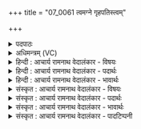 +++
title = "07_0061 त्वमग्ने गृहपतिस्त्वम्"

+++
<details><summary>पदपाठः</summary>

त्व꣢म्। अ꣣ग्ने। गृह꣡प꣢तिः। गृ꣣ह꣢। प꣣तिः। त्व꣢म्। हो꣡ता꣢꣯। नः꣢। अध्वरे꣢। त्वम्। पो꣡ता꣢꣯। वि꣣श्ववार। विश्व। वार। प्र꣡चे꣢꣯ताः। प्र। चे꣣ताः। य꣡क्षि꣢꣯। या꣡सि꣢꣯। च꣣। वा꣡र्य꣢꣯म्। ६१।
</details>

<details><summary>अधिमन्त्रम् (VC)</summary>

- अग्निः
- वसिष्ठो मैत्रावरुणिः
- बृहती
- मध्यमः
- आग्नेयं काण्डम्
</details>

<details><summary>हिन्दी : आचार्य रामनाथ वेदालंकार - विषयः</summary>

परमेश्वर किस गुण-कर्म-स्वभाववाला है, यह कहते हैं।
</details>

<details><summary>हिन्दी : आचार्य रामनाथ वेदालंकार - पदार्थः</summary>

पदार्थान्वय -  हे (अग्ने) अग्नि के समान प्रकाशमान, सबके अग्रनेता परमात्मन् ! (त्वम्) जगदीश्वर आप (गृहपतिः) ब्रह्माण्ड रूप गृह के स्वामी और पालक हो। (त्वम्) आप (नः) हमारे (अध्वरे) हिसांदिदोषरहित जीवनयज्ञ में (होता) सुख आदि के दाता हो। हे (विश्ववार) सबसे वरणीय ! (प्रचेताः) प्रकृष्ट चित्तवाले (त्वम्) आप (पोता) सांसारिक पदार्थों के अथवा भक्तों के चित्तों के शोधक हो। आप (वार्यम्) वरणीय सब वस्तुएँ (यक्षि) प्रदान करते हो, (यासि च) और उनमें व्याप्त होते हो ॥७॥ इस मन्त्र में श्लेष से यज्ञाग्नि के पक्ष में भी अर्थयोजना करनी चाहिए ॥७॥
</details>

<details><summary>हिन्दी : आचार्य रामनाथ वेदालंकार - भावार्थः</summary>

भावार्थ -  जैसे यज्ञाग्नि यजमान के घर का रक्षक होता है, वैसे परमेश्वर ब्रह्माण्डरूप घर का रक्षक है। जैसे यज्ञाग्नि अग्निहोत्र में स्वास्थ्य का प्रदाता होता है, वैसे परमेश्वर जीवन-यज्ञ में सुख-सम्पत्ति आदि का प्रदाता होता है। जैसे यज्ञाग्नि वायुमण्डल का शोधक होता है, वैसे परमेश्वर सूर्य आदि के द्वारा सांसारिक पदार्थों का और दिव्यगुणों के प्रदान द्वारा भक्तों के चित्तों का शोधक होता है ॥७॥
</details>

<details><summary>संस्कृत : आचार्य रामनाथ वेदालंकार - विषयः</summary>

अथ परमेश्वरः किंगुणकर्मस्वभावोऽस्तीत्याह।
</details>

<details><summary>संस्कृत : आचार्य रामनाथ वेदालंकार - पदार्थः</summary>

पदार्थान्वय -  हे (अग्ने) अग्निवत् प्रकाशमान सर्वाग्रणीः परमात्मन् ! (त्वम्) जगदीश्वरः (गृहपतिः) ब्रह्माण्डरूपस्य गृहस्य स्वामी पालकश्च असि। (त्वम् नः) अस्माकम् (अध्वरे) हिंसादिदोषरहिते जीवनयज्ञे (होता) सुखादीनां दाता भवसि। हे (विश्ववार) विश्वैर्वरणीय ! (प्रचेताः२) प्रकृष्टचित्तः (त्वम् पोता३) सांसारिकपदार्थानां भक्तचित्तानां वा शोधकः असि। पूञ् पवने धातोः कर्तरि तृन्। त्वम् (वार्यम्) वरणीयं सर्वं वस्तुजातम् (यक्षि) ददासि। यक्षि यजसि। बहुलं छन्दसि।’ अ० २।४।७३। इति शपो लुक्। (यासि च) व्याप्नोषि च ॥७॥४ श्लेषेण यज्ञाग्निपक्षेऽप्यर्थो योजनीयः ॥७॥
</details>

<details><summary>संस्कृत : आचार्य रामनाथ वेदालंकार - भावार्थः</summary>

भावार्थ -  यथा यज्ञाग्निर्यजमानगृहस्य रक्षिता तथा परमेश्वरो ब्रह्माण्डगृहस्य रक्षकः। यथा यज्ञाग्निरग्निहोत्रे स्वास्थ्यस्य प्रदाता, तथा परमेश्वरो जीवनयज्ञे सुखसम्पदादेः प्रदाता। यथा यज्ञाग्निर्वायुमण्डलस्य शोधकः, तथा परमेश्वरः सूर्यादिद्वारा सांसारिकपदार्थानां दिव्यगुण- प्रदानद्वारा च भक्तचित्तानां शोधकः ॥७॥
</details>

<details><summary>संस्कृत : आचार्य रामनाथ वेदालंकार - पादटिप्पनी</summary>

टिप्पनी -   १. ऋ० ७।१६।५, यासि इत्यत्र वेषि इति पाठः। २. प्रचेताः संप्रवृद्धज्ञानः—इति वि०। प्रकृष्टचेताः—इति भ०। प्रकृष्टमतिः—इति सा०। प्रकर्षेण प्रज्ञापकः—इति ऋग्भाष्ये द०। ३. पोता पोतृकर्मकारी शोधयिता वा—इति वि०। ४. दयानन्दर्षिणा ऋग्भाष्येऽस्या ऋचा “यथाग्निर्गृहपालकः सुखदाताऽध्वरे पवित्रकर्ता शरीरे चेतयिता सर्वं विश्वं संगच्छते व्याप्नोति च तथैव मनुष्या भवन्तु” इति भावार्थो लिखितः।
</details>